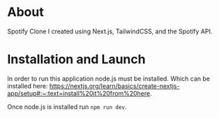 # About
Spotify Clone I created using Next.js, TailwindCSS, and the Spotify API.

# Installation and Launch
In order to run this application node.js must be installed. Which can be installed here: https://nextjs.org/learn/basics/create-nextjs-app/setup#:~:text=install%20it%20from%20here.

Once node.js is installed run `npm run dev`.
